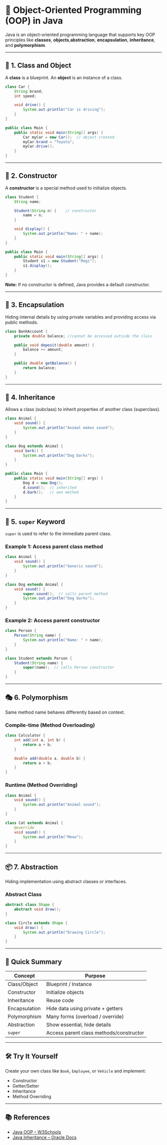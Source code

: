 # 🧱 Object-Oriented Programming (OOP) in Java

Java is an object-oriented programming language that supports key OOP principles like **classes**, **objects**,**abstraction**, **encapsulation**, **inheritance**, and **polymorphism**.

---

## 🌟 1. Class and Object

A **class** is a blueprint. An **object** is an instance of a class.

```java
class Car {
    String brand;
    int speed;

    void drive() {
        System.out.println("Car is driving");
    }
}

public class Main {
    public static void main(String[] args) {
        Car myCar = new Car();  // object created
        myCar.brand = "Toyota";
        myCar.drive();
    }
}
```

---

## 🚀 2. Constructor

A **constructor** is a special method used to initialize objects.

```java
class Student {
    String name;

    Student(String n) {    // constructor
        name = n;
    }

    void display() {
        System.out.println("Name: " + name);
    }
}

public class Main {
    public static void main(String[] args) {
        Student s1 = new Student("Regi");
        s1.display();
    }
}
```

**Note:** If no constructor is defined, Java provides a default constructor.

---

## 🔐 3. Encapsulation

Hiding internal details by using private variables and providing access via public methods.

```java
class BankAccount {
    private double balance; //cannot be accessed outside the class

    public void deposit(double amount) {
        balance += amount;
    }

    public double getBalance() {
        return balance;
    }
}
```

---

## 🧬 4. Inheritance

Allows a class (subclass) to inherit properties of another class (superclass).

```java
class Animal {
    void sound() {
        System.out.println("Animal makes sound");
    }
}

class Dog extends Animal {
    void bark() {
        System.out.println("Dog barks");
    }
}

public class Main {
    public static void main(String[] args) {
        Dog d = new Dog();
        d.sound();  // inherited
        d.bark();   // own method
    }
}
```

---

## 🧰 5. `super` Keyword

`super` is used to refer to the immediate parent class.

### Example 1: Access parent class method
```java
class Animal {
    void sound() {
        System.out.println("Generic sound");
    }
}

class Dog extends Animal {
    void sound() {
        super.sound();  // calls parent method
        System.out.println("Dog barks");
    }
}
```

### Example 2: Access parent constructor
```java
class Person {
    Person(String name) {
        System.out.println("Name: " + name);
    }
}

class Student extends Person {
    Student(String name) {
        super(name);  // calls Person constructor
    }
}
```

---

## 🎭 6. Polymorphism

Same method name behaves differently based on context.

### Compile-time (Method Overloading)
```java
class Calculator {
    int add(int a, int b) {
        return a + b;
    }

    double add(double a, double b) {
        return a + b;
    }
}
```

### Runtime (Method Overriding)
```java
class Animal {
    void sound() {
        System.out.println("Animal sound");
    }
}

class Cat extends Animal {
    @override
    void sound() {
        System.out.println("Meow");
    }
}
```

---

## 📦 7. Abstraction

Hiding implementation using abstract classes or interfaces.

### Abstract Class
```java
abstract class Shape {
    abstract void draw();
}

class Circle extends Shape {
    void draw() {
        System.out.println("Drawing Circle");
    }
}
```

---

## 📘 Quick Summary

| Concept       | Purpose                            |
|---------------|-------------------------------------|
| Class/Object  | Blueprint / Instance                |
| Constructor   | Initialize objects                  |
| Inheritance   | Reuse code                          |
| Encapsulation | Hide data using private + getters   |
| Polymorphism  | Many forms (overload / override)    |
| Abstraction   | Show essential, hide details        |
| `super`       | Access parent class methods/constructor |

---

## 🛠️ Try It Yourself

Create your own class like `Book`, `Employee`, or `Vehicle` and implement:
- Constructor
- Getter/Setter
- Inheritance
- Method Overriding

---

## 📚 References
- [Java OOP – W3Schools](https://www.w3schools.com/java/java_oop.asp)
- [Java Inheritance – Oracle Docs](https://docs.oracle.com/javase/tutorial/java/IandI/subclasses.html)
